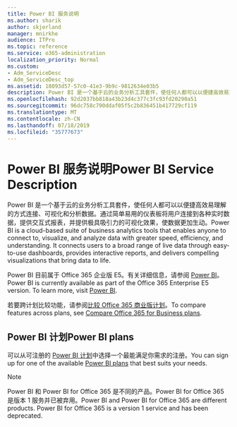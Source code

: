```yaml
---
title: Power BI 服务说明
ms.author: sharik
author: skjerland
manager: mnirkhe
audience: ITPro
ms.topic: reference
ms.service: o365-administration
localization_priority: Normal
ms.custom:
- Adm_ServiceDesc
- Adm_ServiceDesc_top
ms.assetid: 18093d57-57c0-41e3-9b9c-9812634e03b5
description: Power BI 是一个基于云的业务分析工具套件，使任何人都可以以便捷高效易理解的方式连接、可视化和分析数据。通过简单易用的仪表板将用户连接到各种实时数据，提供交互式报表，并提供极具吸引力的可视化效果，使数据更加生动。
ms.openlocfilehash: 92d2037bb818a43b23d4c377c3fc93fd20290a51
ms.sourcegitcommit: 96dc758c790ddaf05f5c2b836451b417729cf119
ms.translationtype: MT
ms.contentlocale: zh-CN
ms.lasthandoff: 07/18/2019
ms.locfileid: "35777673"
---
```

# <a name="power-bi-service-description"></a><span data-ttu-id="f3f61-104">Power BI 服务说明</span><span class="sxs-lookup"><span data-stu-id="f3f61-104">Power BI Service Description</span></span>

<span data-ttu-id="f3f61-p102">Power BI 是一个基于云的业务分析工具套件，使任何人都可以以便捷高效易理解的方式连接、可视化和分析数据。通过简单易用的仪表板将用户连接到各种实时数据，提供交互式报表，并提供极具吸引力的可视化效果，使数据更加生动。</span><span class="sxs-lookup"><span data-stu-id="f3f61-p102">Power BI is a cloud-based suite of business analytics tools that enables anyone to connect to, visualize, and analyze data with greater speed, efficiency, and understanding. It connects users to a broad range of live data through easy-to-use dashboards, provides interactive reports, and delivers compelling visualizations that bring data to life.</span></span>
  
<span data-ttu-id="f3f61-p103">Power BI 目前属于 Office 365 企业版 E5。有关详细信息，请参阅 [Power BI](https://powerbi.microsoft.com/)。</span><span class="sxs-lookup"><span data-stu-id="f3f61-p103">Power BI is currently available as part of the Office 365 Enterprise E5 version. To learn more, visit [Power BI](https://powerbi.microsoft.com/).</span></span>
  
<span data-ttu-id="f3f61-109">若要跨计划比较功能，请参阅[比较 Office 365 商业版计划](http://go.microsoft.com/fwlink/?LinkID=799177&amp;clcid=0x409)。</span><span class="sxs-lookup"><span data-stu-id="f3f61-109">To compare features across plans, see [Compare Office 365 for Business plans](http://go.microsoft.com/fwlink/?LinkID=799177&amp;clcid=0x409).</span></span>
  
## <a name="power-bi-plans"></a><span data-ttu-id="f3f61-110">Power BI 计划</span><span class="sxs-lookup"><span data-stu-id="f3f61-110">Power BI plans</span></span>
<span data-ttu-id="f3f61-111"><a name="BKMK_PowerBIPlans"> </a></span><span class="sxs-lookup"><span data-stu-id="f3f61-111"></span></span>

<span data-ttu-id="f3f61-112">可以从可注册的 [Power BI 计划](https://go.microsoft.com/fwlink/?LinkID=786854)中选择一个最能满足你需求的注册。</span><span class="sxs-lookup"><span data-stu-id="f3f61-112">You can sign up for one of the available [Power BI plans](https://go.microsoft.com/fwlink/?LinkID=786854) that best suits your needs.</span></span> 
  
> [!NOTE]
> <span data-ttu-id="f3f61-p104">Power BI 和 Power BI for Office 365 是不同的产品。Power BI for Office 365 是版本 1 服务并已被弃用。</span><span class="sxs-lookup"><span data-stu-id="f3f61-p104">Power BI and Power BI for Office 365 are different products. Power BI for Office 365 is a version 1 service and has been deprecated.</span></span> 
  

